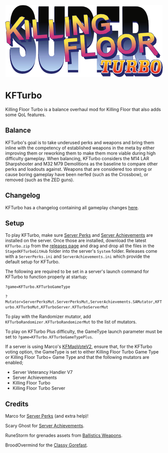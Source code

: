 ![](./KFTurbo/readme/TurboSticker.png)

# KFTurbo

Killing Floor Turbo is a balance overhaul mod for Killing Floor that also adds some QoL features.


## Balance
KFTurbo's goal is to take underused perks and weapons and bring them inline with the competency of established weapons in the meta by either improving them or reworking them to make them more viable during high difficulty gameplay. When balancing, KFTurbo considers the M14 LAR Sharpshooter and M32 M79 Demolitions as the baseline to compare other perks and loadouts against. Weapons that are considered too strong or cause boring gameplay have been nerfed (such as the Crossbow), or removed (such as the ZED guns).


## Changelog
KFTurbo has a changelog containing all gameplay changes [here](./changelog.md).

## Setup
To play KFTurbo, make sure [Server Perks](https://forums.tripwireinteractive.com/index.php?threads/mut-per-server-stats.36898/) and [Server Achievements](https://github.com/scaryghost/ServerAchievements) are installed on the server. Once those are installed, download the latest `KFTurbo.zip` from the [releases page](https://github.com/KFPilot/KFTurbo/releases) and drag and drop all the files in the `StagedKFTurboGitHub` folder into the server's `System` folder. Releases come with a `ServerPerks.ini` and `ServerAchievements.ini` which provide the default setup for KFTurbo.

The following are required to be set in a server's launch command for KFTurbo to function properly at startup;

`?game=KFTurbo.KFTurboGameType`

`?Mutator=ServerPerksMut.ServerPerksMut,ServerAchievements.SAMutator,KFTurbo.KFTurboMut,KFTurboServer.KFTurboServerMut`

To play with the Randomizer mutator, add `KFTurboRandomizer.KFTurboRandomizerMut` to the list of mutators.

To play on KFTurbo Plus difficulty, the GameType launch parameter must be set to `?game=KFTurbo.KFTurboGameTypePlus`.

If a server is using Marco's [KFMapVoteV2](https://forums.tripwireinteractive.com/index.php?threads/mod-voting-handler-fix.43202/), ensure that, for the KFTurbo voting option, the GameType is set to either Killing Floor Turbo Game Type or Killing Floor Turbo+ Game Type and that the following mutators are enabled;
- Server Veterancy Handler V7
- Server Achievements
- Killing Floor Turbo
- Killing Floor Turbo Server

## Credits
Marco for [Server Perks](https://forums.tripwireinteractive.com/index.php?threads/mut-per-server-stats.36898/) (and extra help)!

Scary Ghost for [Server Achievements](https://github.com/scaryghost/ServerAchievements).

RuneStorm for grenades assets from [Ballistics Weapons](https://www.runestorm.com/ballistic).

BroodOvermind for the [Classy Gorefast](https://steamcommunity.com/sharedfiles/filedetails/?id=112768245).
